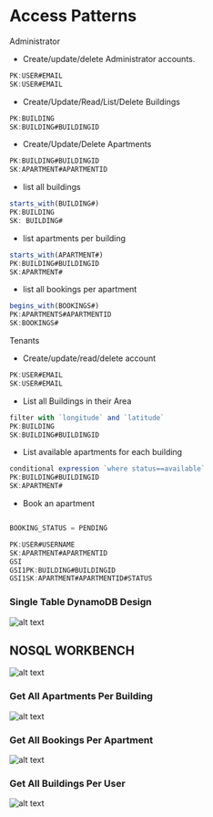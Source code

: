 # Access Patterns

Administrator

- Create/update/delete Administrator accounts.

```jsx
PK:USER#EMAIL
SK:USER#EMAIL
```

- Create/Update/Read/List/Delete Buildings

```jsx
PK:BUILDING
SK:BUILDING#BUILDINGID
```

- Create/Update/Delete Apartments

```jsx
PK:BUILDING#BUILDINGID
SK:APARTMENT#APARTMENTID
```

- list all buildings

```jsx
starts_with(BUILDING#)
PK:BUILDING
SK: BUILDING#
```

- list apartments per building

```jsx
starts_with(APARTMENT#)
PK:BUILDING#BUILDINGID
SK:APARTMENT#
```

- list all bookings per apartment

```jsx
begins_with(BOOKINGS#)
PK:APARTMENTS#APARTMENTID
SK:BOOKINGS#
```

Tenants

- Create/update/read/delete account

```jsx
PK:USER#EMAIL
SK:USER#EMAIL

```

- List all Buildings in their Area

```jsx
filter with `longitude` and `latitude`
PK:BUILDING
SK:BUILDING#BUILDINGID
```

- List available apartments for each building

```jsx
conditional expression `where status==available`
PK:BUILDING#BUILDINGID
SK:APARTMENT#
```

- Book an apartment

```jsx

BOOKING_STATUS = PENDING

PK:USER#USERNAME
SK:APARTMENT#APARTMENTID
GSI
GSI1PK:BUILDING#BUILDINGID
GSI1SK:APARTMENT#APARTMENTID#STATUS
```

### Single Table DynamoDB Design



![alt text](https://d23o47bsb60hff.cloudfront.net/public/c3fd05c6-cdf3-4109-bc5c-3195182963eb)


## NOSQL WORKBENCH

![alt text](https://d23o47bsb60hff.cloudfront.net/public/4b71d8ca-5dc9-44da-813c-254b7c2a0ee6)

### Get All Apartments Per Building

![alt text](https://d23o47bsb60hff.cloudfront.net/public/fb514f53-ce05-498f-b441-8516311df909)

### Get All Bookings Per Apartment

![alt text](https://d23o47bsb60hff.cloudfront.net/public/fd2f5bc9-9096-476c-b740-010b857f69a2)


### Get All Buildings Per User

![alt text](https://d23o47bsb60hff.cloudfront.net/public/e1b30692-39b0-4cea-a162-0478d6a4ec64)
